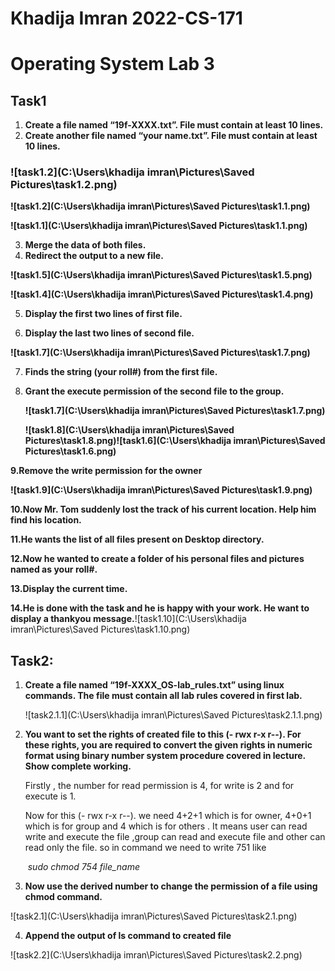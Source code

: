 # Khadija Imran                                          2022-CS-171

# Operating System Lab 3

## Task1

1. **Create a file named “19f-XXXX.txt”. File must contain at least 10 lines.** 
2.  **Create another file named “your name.txt”. File must contain at least 10 lines.**

### **![task1.2](C:\Users\khadija imran\Pictures\Saved Pictures\task1.2.png)**

**![task1.2](C:\Users\khadija imran\Pictures\Saved Pictures\task1.1.png)**

**![task1.1](C:\Users\khadija imran\Pictures\Saved Pictures\task1.1.png)**

3. **Merge the data of both files.** 
4.  **Redirect the output to a new file.** 

**![task1.5](C:\Users\khadija imran\Pictures\Saved Pictures\task1.5.png)**

**![task1.4](C:\Users\khadija imran\Pictures\Saved Pictures\task1.4.png)**

5. **Display the first two lines of first file.**

6.  **Display the last two lines of second file.**

   **![task1.7](C:\Users\khadija imran\Pictures\Saved Pictures\task1.7.png)**

7. **Finds the string (your roll#) from the first file.** 

8. **Grant the execute permission of the second file to the group.** 

   **![task1.7](C:\Users\khadija imran\Pictures\Saved Pictures\task1.7.png)**

   **![task1.8](C:\Users\khadija imran\Pictures\Saved Pictures\task1.8.png)![task1.6](C:\Users\khadija imran\Pictures\Saved Pictures\task1.6.png)**

**9.Remove the write permission for the owner**

**![task1.9](C:\Users\khadija imran\Pictures\Saved Pictures\task1.9.png)**

**10.Now Mr. Tom suddenly lost the track of his current location. Help him find his location.** 

**11.He wants the list of all files present on Desktop directory.** 

**12.Now he wanted to create a folder of his personal files and pictures named as your roll#.** 

**13.Display the current time.**

 **14.He is done with the task and he is happy with your work. He want to display a thankyou message.**![task1.10](C:\Users\khadija imran\Pictures\Saved Pictures\task1.10.png)

## Task2:

1. **Create a file named “19f-XXXX_OS-lab_rules.txt” using linux commands. The file must contain all lab rules covered in first lab.** 

   ![task2.1.1](C:\Users\khadija imran\Pictures\Saved Pictures\task2.1.1.png)

2. **You want to set the rights of created file to this (- rwx r-x r--). For these rights, you are required to convert the given rights in numeric format using binary number system procedure covered in lecture. Show complete working.** 

   Firstly , the number for read permission is 4, for write is 2 and for execute is 1.

   Now for this (- rwx r-x r--). we need 4+2+1 which is for owner, 4+0+1 which is for group and 4 which is for others . It means user can read write and execute the file ,group can read and execute file and other can read only the file. so in command we need to write 751 like

   ​                                        *sudo chmod 754 file_name*

3.  **Now use the derived number to change the permission of a file using chmod command.**  

   ![task2.1](C:\Users\khadija imran\Pictures\Saved Pictures\task2.1.png)

4. **Append the output of ls command to created file**

![task2.2](C:\Users\khadija imran\Pictures\Saved Pictures\task2.2.png)